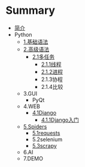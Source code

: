 # Summary

* [简介](README.md)
* Python
    * [1.基础语法](Python/基础语法/basis.md)
    * [2.高级语法](Python/高级语法/advanced.md)
        * [2.1多任务](Python/高级语法/多任务/introduction.md)
            * [2.1.1线程](Python/高级语法/多任务/线程/thread.md)
            * [2.1.2进程](Python\高级语法\多任务\进程\process.md)
            * 2.1.3协程
            * 2.1.4比较
    * 3.GUI
        * PyQt
    * 4.WEB
        * [4.1Django](Python/WEB/Django/Django.md)
          * [4.1.1Django入门](Python/WEB/Django/Django入门.md)
    * [5.Spiders](Python/爬虫/introduction.md)
        * [5.1requests](Python/爬虫/request.md)
        * 5.2selenium
        * [5.3scrapy](Python\爬虫\scrapy.md)
    * 6.AI
    * 7.DEMO

